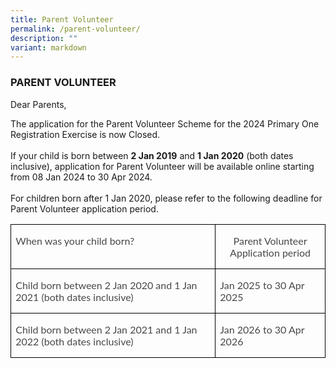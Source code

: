 ```yaml
---
title: Parent Volunteer
permalink: /parent-volunteer/
description: ""
variant: markdown
---
```

### PARENT VOLUNTEER

Dear Parents,

The application for the Parent Volunteer Scheme for the 2024 Primary One Registration Exercise is now Closed.<br><br>
If your child is born between **2 Jan 2019** and **1 Jan 2020** (both dates inclusive), application for Parent Volunteer will be available online starting from 08 Jan 2024 to 30 Apr 2024.<br><br>
For children born after 1 Jan 2020, please refer to the following deadline for Parent Volunteer application period.<br>

<table style="border-collapse:collapse;mso-yfti-tbllook:1184;mso-padding-alt:0in 0in 0in 0in" cellpadding="0" cellspacing="0" border="0" class="MsoNormalTable"><tbody><tr style="mso-yfti-irow:0;mso-yfti-firstrow:yes"><td style="width:319.25pt;border:solid windowtext 1.0pt;
  padding:0in 5.4pt 0in 5.4pt" valign="top" width="426"><p><span style="font-family:&quot;Lato&quot;,sans-serif;color:#484848">When was your child born?</span></p></td><td style="width:148.25pt;border:solid windowtext 1.0pt;
  border-left:none;padding:0in 5.4pt 0in 5.4pt" valign="top" width="198"><p style="text-align:center" align="center"><span style="font-family:&quot;Lato&quot;,sans-serif;
  color:#484848">Parent Volunteer Application period</span></p></td></tr><tr style="mso-yfti-irow:1"><td style="width:319.25pt;border:solid windowtext 1.0pt;
  border-top:none;padding:0in 5.4pt 0in 5.4pt" valign="top" width="426"><p><span style="font-family:&quot;Lato&quot;,sans-serif;color:#484848">Child born between 2 Jan 2020 and 1 Jan 2021 (both dates inclusive)</span></p></td><td style="width:148.25pt;border-top:none;border-left:
  none;border-bottom:solid windowtext 1.0pt;border-right:solid windowtext 1.0pt;
  padding:0in 5.4pt 0in 5.4pt" valign="top" width="198"><p><span style="font-family:&quot;Lato&quot;,sans-serif;color:#484848">Jan 2025 to 30 Apr 2025</span></p></td></tr><tr style="mso-yfti-irow:2;mso-yfti-lastrow:yes"><td style="width:319.25pt;border:solid windowtext 1.0pt;
  border-top:none;padding:0in 5.4pt 0in 5.4pt" valign="top" width="426"><p><span style="font-family:&quot;Lato&quot;,sans-serif;color:#484848">Child born between 2 Jan 2021 and 1 Jan 2022 (both dates inclusive)</span></p></td><td style="width:148.25pt;border-top:none;border-left:
  none;border-bottom:solid windowtext 1.0pt;border-right:solid windowtext 1.0pt;
  padding:0in 5.4pt 0in 5.4pt" valign="top" width="198"><p><span style="font-family:&quot;Lato&quot;,sans-serif;color:#484848">Jan 2026 to 30 Apr 2026</span></p></td></tr></tbody></table>